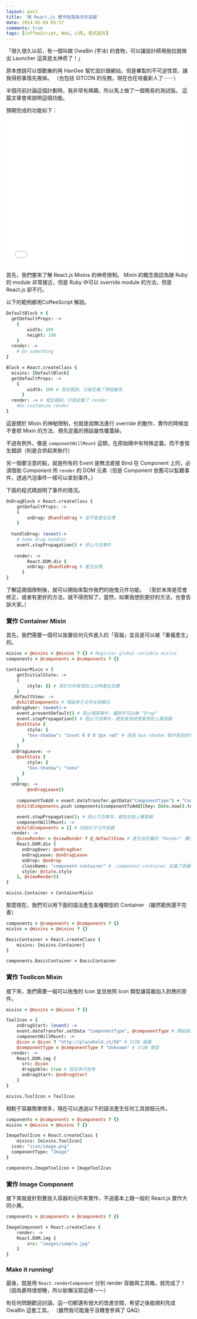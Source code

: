 ```yaml
---
layout: post
title: '用 React.js 實作拖曳與元件容器'
date: 2014-05-04 05:57
comments: true
tags: [CoffeeScript, Web, 心得, 程式語言]
---
```

「很久很久以前，有一個叫做 OwaBin (芋冰) 的食物，可以讓設計師用拖拉就做出 Launcher 這真是太神奇了！」

原本想說可以很歡樂的再 HanGee 幫忙設計跟網站，但是畢製的不可逆性質，讓我得把事情先推掉。
（也包括 SITCON 的任務，現在也在培養新人了⋯⋯）

半個月前討論這個計劃時，我非常有興趣，所以馬上做了一個簡易的測試版。
這篇文章會來說明這個功能。

預期完成的功能如下：
<iframe width="100%" height="400" src="//www.youtube.com/embed/Yn1MntrWTmo" frameborder="0" allowfullscreen></iframe>


<!-- more -->

首先，我們要來了解 React.js Mixins 的神奇限制。
Mixin 的概念我認為跟 Ruby 的 module 非常接近，但是 Ruby 中可以 override module 的方法，但是 React.js 卻不行。

以下的範例都用CoffeeScript 解說。

``` coffeescript
DefaultBlock = {
  getDefaultProps: ->
  	{
  		width: 100
    	height: 100
  	}
  render: ->
  	# Do something
}

Block = React.createClass {
  mixins: [DefaultBlock]
  getDefaultProps: ->
  	{
  		width: 100 # 發生錯誤，已經定義了預設屬性
	  }
  render: -> # 發生錯誤，已經定義了 render
  	#Do customize render
}
```

這是關於 Mixin 的神秘限制，也就是說無法進行 override 的動作，實作的時候並不會把 Mixin 的方法、預先定義的預設屬性覆蓋掉。

不過有例外，像是 `componentWillMount` 這類，在原始碼中有特殊定義，而不會發生錯誤（則是合併起來執行）

另一個要注意的點，就是所有的 Event 是無法直接 Bind 在 Component 上的，必須借助 Component 所 `render` 的 DOM 元素（但是 Component 依舊可以監聽事件，透過汽泡事件一樣可以拿到事件。）

下面的程式碼說明了事件的情況。
```coffeescript
OnDragBlock = React.createClass {
	getDefaultProps: ->
  	{
  		onDrag: @handleDrag # 並不會產生反應
  	}
    
  handleDrag: (event)->
  	# Some drag handler
    event.stopPropagation() # 停止汽泡事件
    
   render: ->
   		React.DOM.div {
      	onDrag: @handleDrag # 產生反應
      }
}
```

了解這兩個限制後，就可以開始來製作我們的拖曳元件功能。
（至於未來是否會修正，或者有更好的方法，就不得而知了。當然，如果我想到更好的方法，也會告訴大家。）

### 實作 Container Mixin

首先，我們需要一個可以放置任何元件進入的「容器」並且是可以被「重複產生」的。

```coffeescript mixins/container.coffee
mixins = @mixins = @mixins ? {} # Register global variable mixins
components = @components = @components ? {}

ContainerMixin = {
	getInitialState: ->
  	{
    	style: {} # 用於元件拖曳到上方時產生反饋
    }
  _defaultView: ->
  	@childComponents # 預設將子元件全部顯示
  onDragOver: (event)->
  	event.preventDefault() # 阻止預設事件，讓原件可以被 "Drop"
    event.stopPropagation() # 阻止汽泡事件，避免高亮狀態套用到上層容器
    @setState {
    	style: {
      	"box-shadow": "inset 0 0 0 3px red" # 透過 box-shadow 製作高亮狀態
      }
    }
  onDragLeave: ->
  	@setState {
    	style: {
      	"box-shadow": "none"
      }
    }
  onDrop: ->
		@onDragLeave()
    
    componentToAdd = event.dataTransfer.getData("ComponentType") + "Component" # 取得元件
    @childComponents.push components[componentToAdd](key: Date.now().toString(32)) # 產生元件

    event.stopPropagation(); # 阻止汽泡事件，避免加到上層容器
	componentWillMount: ->
  	@childComponents = [] # 初始化子元件容器
  render: ->
  	@viewRender = @viewRender ? @_defaultView # 產生自定義的 "Render" 讓使用者仍可以改變 Render 方式
    React.DOM.div {
      onDragOver: @onDragOver
      onDragLeave: @onDragLeave
      onDrop: @onDrop
      className: "component-container" # .component-container 定義了容器為 min-width: 100% 與 min-height: 100%
      style: @state.style
    }, @viewRender()
}

mixins.Container = ContainerMixin
```

那麼現在，我們可以用下面的語法產生各種類型的 Container （雖然範例還不完善）

```coffeescript components/basic_container.coffee
components = @components = @components ? {}
mixins = @mixins = @mixins ? {}

BasicContainer = React.createClass {
	mixins: [mixins.Container]
}

components.BasicContainer = BasicContainer
```

### 實作 ToolIcon Mixin

接下來，我們需要一組可以拖曳的 Icon 並且依照 Icon 類型讓容器加入對應的原件。

```coffeescript mixins/tool_icon.coffee
mixins = @mixins = @mixins ? {}

ToolIcon = {
	onDragStart: (event) ->
  	event.dataTransfer.setData "ComponentType", @componentType # 開始拖曳時儲存目前拖曳的元件類型
	componentWillMount: ->
  	@icon = @icon ? "http://placehold.it/50" # ICON 圖檔
    @componentType = @componentType ? "Unknown" # ICON 類型
  render: ->
  	React.DOM.img {
      src: @icon
      draggable: true # 設定為可拖曳
      onDragStart: @onDragStart
    }
}

mixins.ToolIcon = ToolIcon

```

相較于容器簡單很多，現在可以透過以下的語法產生任何工具按鈕元件。

```coffeescript components/tools/image.coffee
components = @components = @components ? {}
mixins = @mixins = @mixins ? {}

ImageToolIcon = React.createClass {
	mixins: [mixins.ToolIcon]
  icon: "icon/image.png"
  componentType: "Image"
}

components.ImageToolIcon = ImageToolIcon
```

### 實作 Image Component

接下來就是針對要放入容器的元件來實作，不過基本上跟一般的 React.js 實作大同小異。

```coffeescript components/image_components.coffee
components = @components = @components ? {}

ImageComponent = React.createClass {
	render: ->
  	React.DOM.img {
    	src: "images/sample.jpg"
    }
}
```

### Make it running!

最後，就是用 `React.renderComponent` 分別 render 容器與工具箱，就完成了！
（因為蒼時很想睡，所以偷懶沒寫這樣～～）

有任何問題歡迎討論，這一切都還有很大的改進空間，希望之後能順利完成 OwaBin 這套工具。
（雖然我可能幾乎沒機會參與了 QAQ）
